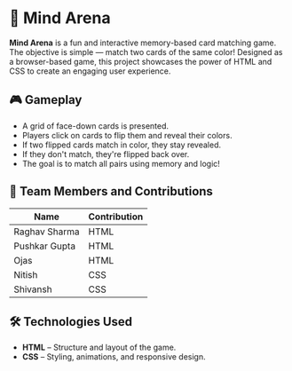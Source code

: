 # 🧠 Mind Arena

**Mind Arena** is a fun and interactive memory-based card matching game. The objective is simple — match two cards of the same color! Designed as a browser-based game, this project showcases the power of HTML and CSS to create an engaging user experience.

## 🎮 Gameplay

- A grid of face-down cards is presented.
- Players click on cards to flip them and reveal their colors.
- If two flipped cards match in color, they stay revealed.
- If they don't match, they're flipped back over.
- The goal is to match all pairs using memory and logic!

## 👥 Team Members and Contributions

| Name           | Contribution |
|----------------|--------------|
| Raghav Sharma  | HTML         |
| Pushkar Gupta  | HTML         |
| Ojas           | HTML         |
| Nitish         | CSS          |
| Shivansh       | CSS          |

## 🛠️ Technologies Used

- **HTML** – Structure and layout of the game.
- **CSS** – Styling, animations, and responsive design.

